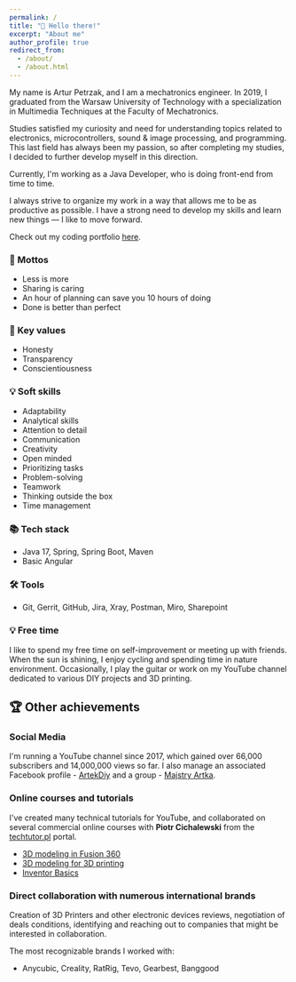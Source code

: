 ```yaml
---
permalink: /
title: "👋 Hello there!"
excerpt: "About me"
author_profile: true
redirect_from: 
  - /about/
  - /about.html
---
```


My name is Artur Petrzak, and I am a mechatronics engineer.
In 2019, I graduated from the Warsaw University of Technology with a specialization in Multimedia Techniques at the Faculty of Mechatronics.

Studies satisfied my curiosity and need for understanding topics related to electronics, microcontrollers, sound & image processing, and programming.
This last field has always been my passion, so after completing my studies, I decided to further develop myself in this direction.

Currently, I'm working as a Java Developer, who is doing front-end from time to time.

I always strive to organize my work in a way that allows me to be as productive as possible.
I have a strong need to develop my skills and learn new things — I like to move forward.

Check out my coding portfolio [here](/portfolio/).

### 🧭 Mottos

- Less is more
- Sharing is caring
- An hour of planning can save you 10 hours of doing
- Done is better than perfect

### 💎 Key values

- Honesty
- Transparency
- Conscientiousness

### 💡 Soft skills

- Adaptability
- Analytical skills
- Attention to detail
- Communication
- Creativity
- Open minded
- Prioritizing tasks
- Problem-solving
- Teamwork
- Thinking outside the box
- Time management

### 📚 Tech stack

- Java 17, Spring, Spring Boot, Maven
- Basic Angular

### 🛠️ Tools

- Git, Gerrit, GitHub, Jira, Xray, Postman, Miro, Sharepoint

### 💡 Free time

I like to spend my free time on self-improvement or meeting up with friends.
When the sun is shining, I enjoy cycling and spending time in nature environment.
Occasionally, I play the guitar or work on my YouTube channel dedicated to various DIY projects and 3D printing.

## 🏆 Other achievements

### Social Media

I'm running a YouTube channel since 2017, which gained over 66,000 subscribers and 14,000,000 views so far.
I also manage an associated Facebook profile - [ArtekDiy](https://www.facebook.com/ArtekDiy/) and a group - [Majstry Artka](https://www.facebook.com/groups/MajstryArtka/).

### Online courses and tutorials

I've created many technical tutorials for YouTube, and collaborated on several commercial online courses with **Piotr Cichalewski** from the [techtutor.pl](https://techtutor.pl) portal.

- [3D modeling in Fusion 360](https://kursy.techtutor.pl/kurs/modelowanie-3d-w-fusion-360/)
- [3D modeling for 3D printing](https://kursy.techtutor.pl/kurs/modelowanie-3d-pod-druk-3d/)
- [Inventor Basics](https://kursy.techtutor.pl/kurs/inventor-podstawy/)

### Direct collaboration with numerous international brands

Creation of 3D Printers and other electronic devices reviews, negotiation of deals conditions, identifying and reaching out to companies that might be interested in collaboration.

The most recognizable brands I worked with:

- Anycubic, Creality, RatRig, Tevo, Gearbest, Banggood
